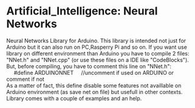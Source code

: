 # Artificial_Intelligence: Neural Networks
Neural Networks Library for Arduino.
This library is intended not just for Arduino but it can also run on PC,Rasperry Pi and so on.
If you want use library on different environment than Arduino you have to compile 2 files: "NNet.h" and "NNet.cpp" (or use these files on a IDE like "CodeBlocks").<br>
But, before compiling, you have to comment this line on "NNet.h":<br>
   &nbsp;&nbsp;&nbsp;&nbsp; #define ARDUINONNET  &nbsp;&nbsp;&nbsp;  //uncomment if used on ARDUINO or comment if not<br>
As a matter of fact, this define disable some features not availlable on Arduino environment (as save net on file) but usefull in other contexts.<br>
Library comes with a couple of examples and an help.
